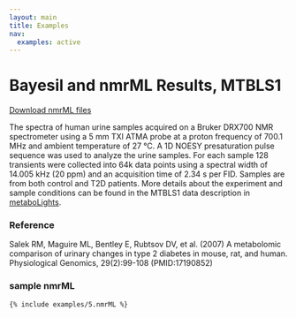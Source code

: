 ```yaml
---
layout: main
title: Examples
nav:
  examples: active
---
```


# Bayesil and nmrML Results, MTBLS1

<a href="/examples/5/MTBLS1.zip">Download nmrML files</a>

The spectra of human urine samples acquired on a Bruker DRX700 NMR spectrometer using a 5 mm TXI ATMA probe at a proton frequency of 700.1 MHz and ambient temperature of 27 °C. A 1D NOESY presaturation pulse sequence was used to analyze the urine samples. For each sample 128 transients were collected into 64k data points using a spectral width of 14.005 kHz (20 ppm) and an acquisition time of 2.34 s per FID. Samples are from both control and T2D patients. More details about the experiment and sample conditions can be found in the MTBLS1 data description in <a href="http://www.ebi.ac.uk/metabolights/MTBLS1">metaboLights</a>.

### Reference
Salek RM, Maguire ML, Bentley E, Rubtsov DV, et al. (2007) A metabolomic comparison of urinary changes in type 2 diabetes in mouse, rat, and human. Physiological Genomics, 29(2):99-108 (PMID:17190852)

### sample nmrML
```xml
{% include examples/5.nmrML %}
```
